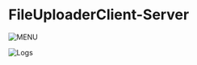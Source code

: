 # FileUploaderClient-Server

![MENU](https://github.com/GoldenGytly777/FileUploaderClient-Server/tree/master/image/menu.PNG)

![Logs](https://github.com/GoldenGytly777/FileUploaderClient-Server/tree/master/image/users.PNG)
